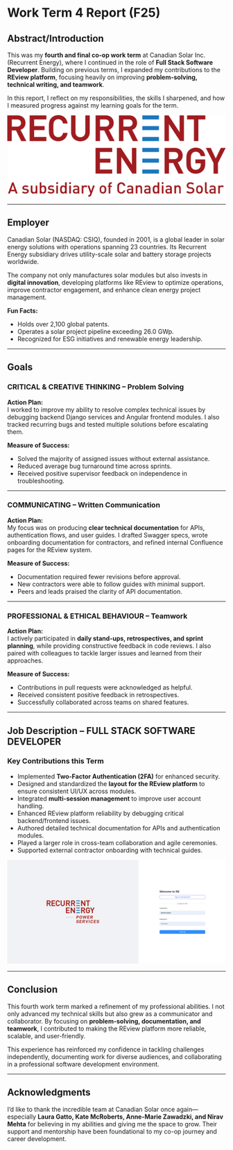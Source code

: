 # Work Term 4 Report (F25)

## Abstract/Introduction

This was my **fourth and final co-op work term** at Canadian Solar Inc. (Recurrent Energy), where I continued in the role of **Full Stack Software Developer**. Building on previous terms, I expanded my contributions to the **REview platform**, focusing heavily on improving **problem-solving, technical writing, and teamwork**.  

In this report, I reflect on my responsibilities, the skills I sharpened, and how I measured progress against my learning goals for the term.  

![Subsidiary Logo](assets/photos/Subsidiary-Logo.png)

---

## Employer

Canadian Solar (NASDAQ: CSIQ), founded in 2001, is a global leader in solar energy solutions with operations spanning 23 countries. Its Recurrent Energy subsidiary drives utility-scale solar and battery storage projects worldwide.  

The company not only manufactures solar modules but also invests in **digital innovation**, developing platforms like REview to optimize operations, improve contractor engagement, and enhance clean energy project management.  

**Fun Facts:**  
- Holds over 2,100 global patents.  
- Operates a solar project pipeline exceeding 26.0 GWp.  
- Recognized for ESG initiatives and renewable energy leadership.  

---

## Goals

### CRITICAL & CREATIVE THINKING – Problem Solving  

**Action Plan:**  
I worked to improve my ability to resolve complex technical issues by debugging backend Django services and Angular frontend modules. I also tracked recurring bugs and tested multiple solutions before escalating them.  

**Measure of Success:**  
- Solved the majority of assigned issues without external assistance.  
- Reduced average bug turnaround time across sprints.  
- Received positive supervisor feedback on independence in troubleshooting.  

---

### COMMUNICATING – Written Communication  

**Action Plan:**  
My focus was on producing **clear technical documentation** for APIs, authentication flows, and user guides. I drafted Swagger specs, wrote onboarding documentation for contractors, and refined internal Confluence pages for the REview system.  

**Measure of Success:**  
- Documentation required fewer revisions before approval.  
- New contractors were able to follow guides with minimal support.  
- Peers and leads praised the clarity of API documentation.  

---

### PROFESSIONAL & ETHICAL BEHAVIOUR – Teamwork  

**Action Plan:**  
I actively participated in **daily stand-ups, retrospectives, and sprint planning**, while providing constructive feedback in code reviews. I also paired with colleagues to tackle larger issues and learned from their approaches.  

**Measure of Success:**  
- Contributions in pull requests were acknowledged as helpful.  
- Received consistent positive feedback in retrospectives.  
- Successfully collaborated across teams on shared features.  

---

## Job Description – FULL STACK SOFTWARE DEVELOPER  

### Key Contributions this Term  
- Implemented **Two-Factor Authentication (2FA)** for enhanced security.  
- Designed and standardized the **layout for the REview platform** to ensure consistent UI/UX across modules.  
- Integrated **multi-session management** to improve user account handling.  
- Enhanced REview platform reliability by debugging critical backend/frontend issues.  
- Authored detailed technical documentation for APIs and authentication modules.  
- Played a larger role in cross-team collaboration and agile ceremonies.  
- Supported external contractor onboarding with technical guides.  

![Platform](assets/photos/IMG_4169.png)

---

## Conclusion  

This fourth work term marked a refinement of my professional abilities. I not only advanced my technical skills but also grew as a communicator and collaborator. By focusing on **problem-solving, documentation, and teamwork**, I contributed to making the REview platform more reliable, scalable, and user-friendly.  

This experience has reinforced my confidence in tackling challenges independently, documenting work for diverse audiences, and collaborating in a professional software development environment.  

---

## Acknowledgments  

I’d like to thank the incredible team at Canadian Solar once again—especially **Laura Gatto, Kate McRoberts, Anne-Marie Zawadzki, and Nirav Mehta** for believing in my abilities and giving me the space to grow. Their support and mentorship have been foundational to my co-op journey and career development.  
